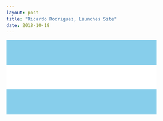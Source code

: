 ```yaml
---
layout: post
title: "Ricardo Rodriguez, Launches Site"
date: 2018-10-18
---
```


![My Flag](/images/flag.png/)
